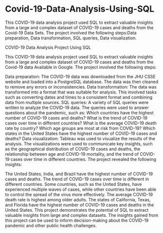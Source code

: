 # Covid-19-Data-Analysis-Using-SQL
This COVID-19 data analysis project used SQL to extract valuable insights from a large and complex dataset of COVID-19 cases and deaths from the Covid-19 Data Sets. The project involved the following steps:Data preparation, Data transformation, SQL queries, Data visualization.

COVID-19 Data Analysis Project Using SQL

This COVID-19 data analysis project used SQL to extract valuable insights from a large and complex dataset of COVID-19 cases and deaths from the Covid-19 data Available in Google. The project involved the following steps:

Data preparation: The COVID-19 data was downloaded from the JHU CSSE website and loaded into a PostgreSQL database. The data was then cleaned to remove any errors or inconsistencies.
Data transformation: The data was transformed into a format that was suitable for analysis. This involved tasks such as converting dates and times to a consistent format and combining data from multiple sources.
SQL queries: A variety of SQL queries were written to analyze the COVID-19 data. The queries were used to answer questions about the pandemic, such as:
Which countries have the highest number of COVID-19 cases and deaths?
What is the trend of COVID-19 cases over time in different countries?
What is the average COVID-19 death rate by country?
Which age groups are most at risk from COVID-19?
Which states in the United States have the highest number of COVID-19 cases and deaths?
Data visualization: Tableau was used to visualize the results of the analysis. The visualizations were used to communicate key insights, such as the geographical distribution of COVID-19 cases and deaths, the relationship between age and COVID-19 mortality, and the trend of COVID-19 cases over time in different countries.
The project revealed the following insights:

The United States, India, and Brazil have the highest number of COVID-19 cases and deaths.
The trend of COVID-19 cases over time is different in different countries. Some countries, such as the United States, have experienced multiple waves of cases, while other countries have been able to control the spread of the virus more effectively.
The average COVID-19 death rate is highest among older adults.
The states of California, Texas, and Florida have the highest number of COVID-19 cases and deaths in the United States.
This project demonstrates the potential of SQL to extract valuable insights from large and complex datasets. The insights gained from this project can be used to inform decision-making about the COVID-19 pandemic and other public health challenges.
